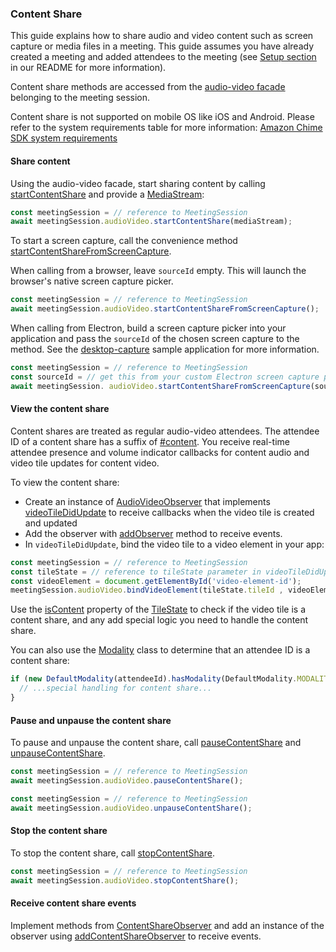 ### Content Share

This guide explains how to share audio and video content such as screen capture or
media files in a meeting. This guide assumes you have already created a meeting and
added attendees to the meeting (see [Setup section](https://github.com/aws/amazon-chime-sdk-js/blob/main/README.md#Setup) in our README for more information).

Content share methods are accessed from the
[audio-video facade](https://aws.github.io/amazon-chime-sdk-js/interfaces/audiovideofacade.html)
belonging to the meeting session.

Content share is not supported on mobile OS like iOS and Android. Please refer to the system requirements table for more information:
[Amazon Chime SDK system requirements](https://docs.aws.amazon.com/chime-sdk/latest/dg/meetings-sdk.html#mtg-browsers)
#### Share content

Using the audio-video facade, start sharing content by calling
[startContentShare](https://aws.github.io/amazon-chime-sdk-js/interfaces/audiovideofacade.html#startcontentshare)
and provide a
[MediaStream](https://developer.mozilla.org/en-US/docs/Web/API/MediaStream):

```javascript
const meetingSession = // reference to MeetingSession
await meetingSession.audioVideo.startContentShare(mediaStream);
```

To start a screen capture, call the convenience method
[startContentShareFromScreenCapture](https://aws.github.io/amazon-chime-sdk-js/interfaces/audiovideofacade.html#startcontentsharefromscreencapture).

When calling from a browser, leave `sourceId` empty. This will launch the
browser's native screen capture picker.

```javascript
const meetingSession = // reference to MeetingSession
await meetingSession.audioVideo.startContentShareFromScreenCapture();
```

When calling from Electron, build a screen capture picker into your application and
pass the `sourceId` of the chosen screen capture to the method. See the
[desktop-capture](https://github.com/hokein/electron-sample-apps/tree/master/desktop-capture)
sample application for more information.

```javascript
const meetingSession = // reference to MeetingSession
const sourceId = // get this from your custom Electron screen capture picker
await meetingSession. audioVideo.startContentShareFromScreenCapture(sourceId);
```

#### View the content share

Content shares are treated as regular audio-video attendees. The attendee ID of a
content share has a suffix of
[#content](https://aws.github.io/amazon-chime-sdk-js/enums/contentshareconstants.html#modality).
You receive real-time attendee presence and volume indicator callbacks
for content audio and video tile updates for content video.

To view the content share:

- Create an instance of [AudioVideoObserver](https://aws.github.io/amazon-chime-sdk-js/interfaces/audiovideoobserver.html) that implements [videoTileDidUpdate](https://aws.github.io/amazon-chime-sdk-js/interfaces/audiovideoobserver.html#videotiledidupdate) to receive callbacks when the video tile is created and updated
- Add the observer with [addObserver](https://aws.github.io/amazon-chime-sdk-js/interfaces/audiovideofacade.html#addobserver) method to receive events.
- In `videoTileDidUpdate`, bind the video tile to a video element in your app:

```javascript
const meetingSession = // reference to MeetingSession
const tileState = // reference to tileState parameter in videoTileDidUpdate
const videoElement = document.getElementById('video-element-id');
meetingSession.audioVideo.bindVideoElement(tileState.tileId , videoElement);
```

Use the
[isContent](https://aws.github.io/amazon-chime-sdk-js/classes/videotilestate.html#iscontent)
property of the
[TileState](https://aws.github.io/amazon-chime-sdk-js/classes/videotilestate.html)
to check if the video tile is a content share, and any add special logic you need
to handle the content share.

You can also use the [Modality](https://aws.github.io/amazon-chime-sdk-js/interfaces/modality.html)
class to determine that an attendee ID is a content share:

```javascript
if (new DefaultModality(attendeeId).hasModality(DefaultModality.MODALITY_CONTENT)) {
  // ...special handling for content share...
}
```

#### Pause and unpause the content share

To pause and unpause the content share, call
[pauseContentShare](https://aws.github.io/amazon-chime-sdk-js/interfaces/audiovideofacade.html#pausecontentshare) and
[unpauseContentShare](https://aws.github.io/amazon-chime-sdk-js/interfaces/audiovideofacade.html#unpausecontentshare).

```javascript
const meetingSession = // reference to MeetingSession
await meetingSession.audioVideo.pauseContentShare();
````

```javascript
const meetingSession = // reference to MeetingSession
await meetingSession.audioVideo.unpauseContentShare();
````

#### Stop the content share

To stop the content share, call
[stopContentShare](https://aws.github.io/amazon-chime-sdk-js/interfaces/audiovideofacade.html#stopcontentshare).

```javascript
const meetingSession = // reference to MeetingSession
await meetingSession.audioVideo.stopContentShare();
````

#### Receive content share events

Implement methods from [ContentShareObserver](https://aws.github.io/amazon-chime-sdk-js/interfaces/contentshareobserver.html) and
add an instance of the observer using
[addContentShareObserver](https://aws.github.io/amazon-chime-sdk-js/interfaces/audiovideofacade.html#addcontentshareobserver)
to receive events.
